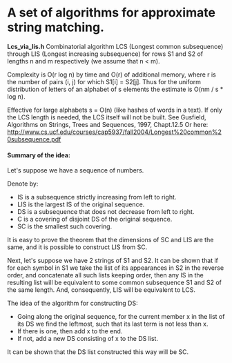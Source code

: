 A set of algorithms for approximate string matching.
====================================================

**Lcs_via_lis.h**
Combinatorial algorithm LCS (Longest common subsequence) through LIS (Longest increasing subsequence) for rows S1 and S2 of lengths n and m respectively (we assume that n < m).

Complexity is O(r log n) by time and O(r) of additional memory, where r is the number of pairs (i, j) for which S1[i] = S2[j]. Thus for the uniform distribution of letters of an alphabet of s elements the estimate is O(nm / s * log n).

Effective for large alphabets s = O(n) (like hashes of words in a text). If only the LCS length is needed, the LCS itself will not be built.
See Gusfield, Algorithms on Strings, Trees and Sequences, 1997, Chapt.12.5
Or here: http://www.cs.ucf.edu/courses/cap5937/fall2004/Longest%20common%20subsequence.pdf

#### Summary of the idea:
Let's suppose we have a sequence of numbers.

Denote by:
- IS is a subsequence strictly increasing from left to right.
- LIS is the largest IS of the original sequence.
- DS is a subsequence that does not decrease from left to right.
- C is a covering of disjoint DS of the original sequence.
- SC is the smallest such covering.

It is easy to prove the theorem that the dimensions of SC and LIS are the same, and it is possible to construct LIS from SC.

Next, let's suppose we have 2 strings of S1 and S2. It can be shown that if for each symbol in S1 we take the list of its appearances in S2 in the reverse order, and concatenate all such lists keeping order, then any IS in the resulting list will be equivalent to some common subsequence S1 and S2 of the same length. And, consequently, LIS will be equivalent to LCS.

The idea of the algorithm for constructing DS:
- Going along the original sequence, for the current member x in the list of its DS we find the leftmost, such that its last term is not less than x.
- If there is one, then add x to the end.
- If not, add a new DS consisting of x to the DS list.
 
It can be shown that the DS list constructed this way will be SC.

